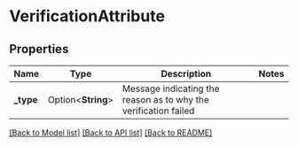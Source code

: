 # VerificationAttribute

## Properties

Name | Type | Description | Notes
------------ | ------------- | ------------- | -------------
**_type** | Option<**String**> | Message indicating the reason as to why the verification failed | 

[[Back to Model list]](../README.md#documentation-for-models) [[Back to API list]](../README.md#documentation-for-api-endpoints) [[Back to README]](../README.md)


